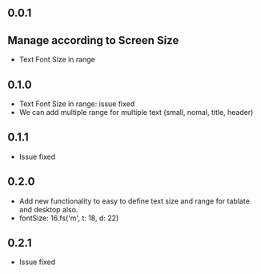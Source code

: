 ## 0.0.1

## Manage according to Screen Size
* Text Font Size in range

## 0.1.0

* Text Font Size in range: issue fixed
* We can add multiple range for multiple text (small, nomal, title, header)

## 0.1.1

* Issue fixed

## 0.2.0

* Add new functionality to easy to define text size and range for tablate and desktop also.
* fontSize: 16.fs('m', t: 18, d: 22)

## 0.2.1

* Issue fixed